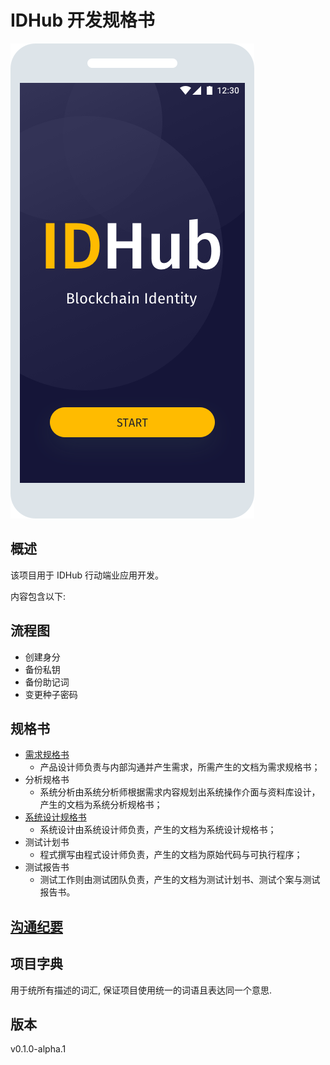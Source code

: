 # IDHub 开发规格书
![Screenshot](assets/screen-splash.png)

## 概述

该项目用于 IDHub 行动端业应用开发。

内容包含以下:

## 流程图

* 创建身分
* 备份私钥
* 备份助记词
* 变更种子密码

## 规格书

* [需求规格书](./requirements.md)
	- 产品设计师负责与内部沟通并产生需求，所需产生的文档为需求规格书；
* 分析规格书
	- 系统分析由系统分析师根据需求内容规划出系统操作介面与资料库设计，产生的文档为系统分析规格书；
* [系统设计规格书](./system-architecture.md)
	- 系统设计由系统设计师负责，产生的文档为系统设计规格书；
* 测试计划书
	- 程式撰写由程式设计师负责，产生的文档为原始代码与可执行程序；
* 测试报告书
	- 测试工作则由测试团队负责，产生的文档为测试计划书、测试个案与测试报告书。

## [沟通纪要](./interviews.md)

## 项目字典

用于统所有描述的词汇, 保证项目使用统一的词语且表达同一个意思.

## 版本
v0.1.0-alpha.1